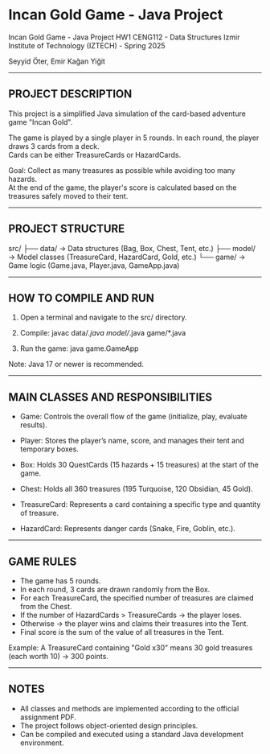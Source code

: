 Incan Gold Game - Java Project
=======
Incan Gold Game - Java Project HW1
CENG112 - Data Structures
Izmir Institute of Technology (IZTECH) - Spring 2025

Seyyid Öter, Emir Kağan Yiğit

---------------------------------------
PROJECT DESCRIPTION
---------------------------------------

This project is a simplified Java simulation of the card-based adventure game "Incan Gold".

The game is played by a single player in 5 rounds. In each round, the player draws 3 cards from a deck.  
Cards can be either TreasureCards or HazardCards.

Goal: Collect as many treasures as possible while avoiding too many hazards.  
At the end of the game, the player's score is calculated based on the treasures safely moved to their tent.

---------------------------------------
PROJECT STRUCTURE
---------------------------------------

src/
├── data/         → Data structures (Bag, Box, Chest, Tent, etc.)
├── model/        → Model classes (TreasureCard, HazardCard, Gold, etc.)
└── game/         → Game logic (Game.java, Player.java, GameApp.java)

---------------------------------------
HOW TO COMPILE AND RUN
---------------------------------------

1. Open a terminal and navigate to the src/ directory.

2. Compile:
   javac data/*.java model/*.java game/*.java

3. Run the game:
   java game.GameApp

Note: Java 17 or newer is recommended.

---------------------------------------
MAIN CLASSES AND RESPONSIBILITIES
---------------------------------------

- Game:
  Controls the overall flow of the game (initialize, play, evaluate results).

- Player:
  Stores the player’s name, score, and manages their tent and temporary boxes.

- Box:
  Holds 30 QuestCards (15 hazards + 15 treasures) at the start of the game.

- Chest:
  Holds all 360 treasures (195 Turquoise, 120 Obsidian, 45 Gold).

- TreasureCard:
  Represents a card containing a specific type and quantity of treasure.

- HazardCard:
  Represents danger cards (Snake, Fire, Goblin, etc.).

---------------------------------------
GAME RULES
---------------------------------------

- The game has 5 rounds.
- In each round, 3 cards are drawn randomly from the Box.
- For each TreasureCard, the specified number of treasures are claimed from the Chest.
- If the number of HazardCards > TreasureCards → the player loses.
- Otherwise → the player wins and claims their treasures into the Tent.
- Final score is the sum of the value of all treasures in the Tent.

Example:
  A TreasureCard containing "Gold x30" means 30 gold treasures (each worth 10) → 300 points.

---------------------------------------
NOTES
---------------------------------------

- All classes and methods are implemented according to the official assignment PDF.
- The project follows object-oriented design principles.
- Can be compiled and executed using a standard Java development environment.
